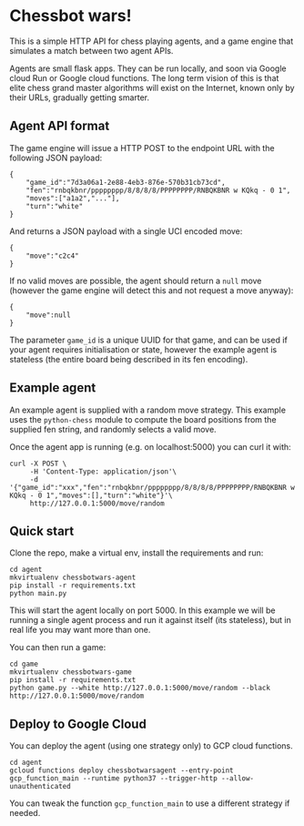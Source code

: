 # Chessbot wars!

This is a simple HTTP API for chess playing agents, and a game engine that simulates a match between two agent APIs.

Agents are small flask apps. They can be run locally, and soon via Google cloud Run or Google cloud functions. The long term vision of this is that elite chess grand master algorithms will exist on the Internet, known only by their URLs, gradually getting smarter.

## Agent API format

The game engine will issue a HTTP POST to the endpoint URL with the following JSON payload:
```
{
	"game_id":"7d3a06a1-2e88-4eb3-876e-570b31cb73cd",
	"fen":"rnbqkbnr/pppppppp/8/8/8/8/PPPPPPPP/RNBQKBNR w KQkq - 0 1",
	"moves":["a1a2","..."],
	"turn":"white"
}
```

And returns a JSON payload with a single UCI encoded move:
```
{
	"move":"c2c4"
}
```
If no valid moves are possible, the agent should return a `null` move (however the game engine will detect this and not request a move anyway):
```
{
	"move":null
}
```

The parameter `game_id` is a unique UUID for that game, and can be used if your agent requires initialisation or state, however the example agent is stateless (the entire board being described in its fen encoding).


## Example agent

An example agent is supplied with a random move strategy. This example uses the `python-chess` module to compute the board positions from the supplied fen string, and randomly selects a valid move.

Once the agent app is running (e.g. on localhost:5000) you can curl it with:

```
curl -X POST \
	 -H 'Content-Type: application/json'\
	 -d '{"game_id":"xxx","fen":"rnbqkbnr/pppppppp/8/8/8/8/PPPPPPPP/RNBQKBNR w KQkq - 0 1","moves":[],"turn":"white"}'\
	 http://127.0.0.1:5000/move/random
```

## Quick start

Clone the repo, make a virtual env, install the requirements and run:

```
cd agent
mkvirtualenv chessbotwars-agent
pip install -r requirements.txt
python main.py
```

This will start the agent locally on port 5000. In this example we will be running a single agent process and run it against itself (its stateless), but in real life you may want more than one.

You can then run a game:

```
cd game
mkvirtualenv chessbotwars-game
pip install -r requirements.txt
python game.py --white http://127.0.0.1:5000/move/random --black http://127.0.0.1:5000/move/random
```

## Deploy to Google Cloud

You can deploy the agent (using one strategy only) to GCP cloud functions.
```
cd agent
gcloud functions deploy chessbotwarsagent --entry-point gcp_function_main --runtime python37 --trigger-http --allow-unauthenticated
```

You can tweak the function `gcp_function_main` to use a different strategy if needed.
